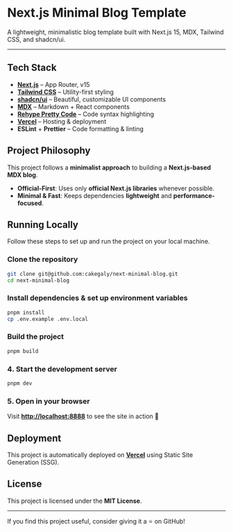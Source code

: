 # Next.js Minimal Blog Template

A lightweight, minimalistic blog template built with Next.js 15, MDX, Tailwind CSS, and shadcn/ui.

---

## Tech Stack

- **[Next.js](https://nextjs.org/)** – App Router, v15
- **[Tailwind CSS](https://tailwindcss.com/)** – Utility-first styling
- **[shadcn/ui](https://ui.shadcn.com/)** – Beautiful, customizable UI components
- **[MDX](https://mdxjs.com/)** – Markdown + React components
- **[Rehype Pretty Code](https://rehype-pretty.pages.dev/)** – Code syntax highlighting
- **[Vercel](https://vercel.com/)** – Hosting & deployment
- **ESLint** + **Prettier** – Code formatting & linting
<!-- - **[Storybook](https://storybook.js.org/)** – UI component testing -->

## Project Philosophy

This project follows a **minimalist approach** to building a **Next.js-based MDX blog**.

- **Official-First**: Uses only **official Next.js libraries** whenever possible.
- **Minimal & Fast**: Keeps dependencies **lightweight** and **performance-focused**.

## Running Locally

Follow these steps to set up and run the project on your local machine.

### Clone the repository

```sh
git clone git@github.com:cakegaly/next-minimal-blog.git
cd next-minimal-blog
```

### Install dependencies & set up environment variables

```sh
pnpm install
cp .env.example .env.local
```

### Build the project

```sh
pnpm build
```

### 4️. Start the development server

```sh
pnpm dev
```

### 5️. Open in your browser

Visit **[http://localhost:8888](http://localhost:8888)** to see the site in action 🎅

<!-- ### 6️. Run Storybook

```sh
pnpm storybook
```

### 7️. Open Storybook

Visit **[http://localhost:6006](http://localhost:6006)** to preview UI components. -->

## Deployment

This project is automatically deployed on **[Vercel](https://vercel.com/)** using Static Site Generation (SSG).

## License

This project is licensed under the **MIT License**.

---

If you find this project useful, consider giving it a ⭐ on GitHub!
